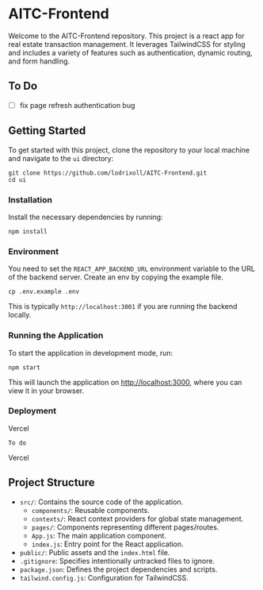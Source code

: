 AITC-Frontend
====================
Welcome to the AITC-Frontend repository. This project is a react app for real estate transaction management. It leverages TailwindCSS for styling and includes a variety of features such as authentication, dynamic routing, and form handling.

To Do
---------------
- [ ] fix page refresh authentication bug

Getting Started
---------------
To get started with this project, clone the repository to your local machine and navigate to the `ui` directory:

```
git clone https://github.com/lodrixoll/AITC-Frontend.git
cd ui

```


### Installation

Install the necessary dependencies by running:

```
npm install

```


### Environment

You need to set the `REACT_APP_BACKEND_URL` environment variable to the URL of the backend server. Create an env by copying the example file.

```
cp .env.example .env
```

This is typically `http://localhost:3001` if you are running the backend locally.


### Running the Application

To start the application in development mode, run:

```
npm start

```

This will launch the application on <http://localhost:3000>, where you can view it in your browser.


### Deployment

Vercel

```
To do

```

Vercel


Project Structure
-----------------

* `src/`: Contains the source code of the application.
	+ `components/`: Reusable components.
	+ `contexts/`: React context providers for global state management.
	+ `pages/`: Components representing different pages/routes.
	+ `App.js`: The main application component.
	+ `index.js`: Entry point for the React application.
* `public/`: Public assets and the `index.html` file.
* `.gitignore`: Specifies intentionally untracked files to ignore.
* `package.json`: Defines the project dependencies and scripts.
* `tailwind.config.js`: Configuration for TailwindCSS.


